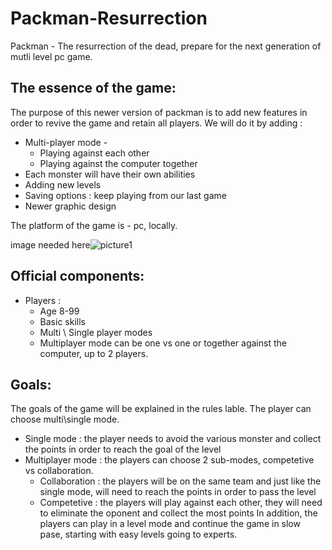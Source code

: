 #  **Packman-Resurrection**
Packman - The resurrection of the dead, prepare for the next generation of mutli level pc game.
## The essence of the game:
The purpose of this newer version of packman is to add new features in order to revive the game and retain all players.
We will do it by adding :
- Multi-player mode -
  - Playing against each other 
  - Playing against the computer together
- Each monster will have their own abilities 
- Adding new levels
- Saving options : keep playing from our last game
- Newer graphic design
 
The platform of the game is - pc, locally.

image needed here![picture1](https://user-images.githubusercontent.com/57447482/138595462-6b5cdfbd-6147-491f-b809-0039967a5245.png)

## Official components:
- Players : 
  - Age 8-99
  - Basic skills 
  - Multi \ Single player modes
  - Multiplayer mode can be one vs one or together against the computer, up to 2 players.
 
 ## Goals:
 The goals of the game will be explained in the rules lable. 
 The player can choose multi\single mode.
 - Single mode : the player needs to avoid the various monster and collect the points in order to reach the goal of the level
 - Multiplayer mode : the players can choose 2 sub-modes, competetive vs collaboration.
    - Collaboration : the players will be on the same team and just like the single mode, will need to reach the points in order to pass the level
    - Competetive : the players will play against each other, they will need to eliminate the oponent and collect the most points
 In addition, the players can play in a level mode and continue the game in slow pase, starting with easy levels going to experts.
